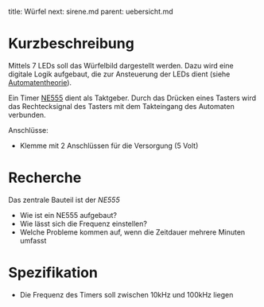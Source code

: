 title: Würfel
next: sirene.md
parent: uebersicht.md

# Kurzbeschreibung
Mittels 7 LEDs soll das Würfelbild dargestellt werden. Dazu wird eine digitale
Logik aufgebaut, die zur Ansteuerung der LEDs dient (siehe [Automatentheorie]({filename}/dic/grundlagen_der_digitaltechnik/automatentheorie.md)).

Ein Timer [NE555](https://de.wikipedia.org/wiki/NE555) dient als Taktgeber. Durch das Drücken eines Tasters wird das
Rechtecksignal des Tasters mit dem Takteingang des Automaten verbunden.

Anschlüsse:

* Klemme mit 2 Anschlüssen für die Versorgung (5 Volt)

# Recherche
Das zentrale Bauteil ist der *NE555*

* Wie ist ein NE555 aufgebaut?
* Wie lässt sich die Frequenz einstellen?
* Welche Probleme kommen auf, wenn die Zeitdauer mehrere Minuten umfasst

# Spezifikation
* Die Frequenz des Timers soll zwischen 10kHz und 100kHz liegen
